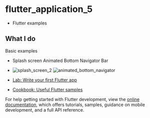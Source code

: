 # flutter_application_5
- Flutter examples 

## What I do
Basic examples
- Splash screen Animated Bottom Navigator Bar
- ![splash_screen_2](https://github.com/sevgitr/flutter_example/assets/49620686/d540dd98-3604-4a60-bafd-3bd8a3cf15ac) ![animated_bottom_navigator](https://github.com/sevgitr/flutter_example/assets/49620686/049d18c4-4e39-4ed6-b08a-280793a0d596)







- [Lab: Write your first Flutter app](https://docs.flutter.dev/get-started/codelab)
- [Cookbook: Useful Flutter samples](https://docs.flutter.dev/cookbook)

For help getting started with Flutter development, view the
[online documentation](https://docs.flutter.dev/), which offers tutorials,
samples, guidance on mobile development, and a full API reference.
